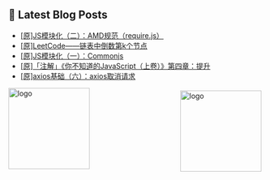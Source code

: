 ## 📕 Latest Blog Posts

<!-- BLOG-POST-LIST:START -->
- [[原]JS模块化（二）：AMD规范（require.js）](https://blog.csdn.net/sinat_41696687/article/details/114980477)
- [[原]LeetCode——链表中倒数第k个节点](https://blog.csdn.net/sinat_41696687/article/details/114961643)
- [[原]JS模块化（一）：Commonjs](https://blog.csdn.net/sinat_41696687/article/details/114945664)
- [[原]「注解」《你不知道的JavaScript（上卷）》第四章：提升](https://blog.csdn.net/sinat_41696687/article/details/114937190)
- [[原]axios基础（六）：axios取消请求](https://blog.csdn.net/sinat_41696687/article/details/114932297)
<!-- BLOG-POST-LIST:END -->
<img src="https://github-readme-stats.vercel.app/api?username=qq1120637483&show_icons=true" alt="logo" height="160" align="right" style="margin: 5px; margin-bottom: 20px;" />

<img src="https://github-profile-trophy.vercel.app/?username=qq1120637483&theme=flat&column=7" alt="logo" height="160" align="center" style="margin: auto; margin-bottom: 20px;" />


<!--
**qq1120637483/qq1120637483** is a ✨ _special_ ✨ repository because its `README.md` (this file) appears on your GitHub profile.

Here are some ideas to get you started:

- 🔭 I’m currently working on ...
- 🌱 I’m currently learning ...
- 👯 I’m looking to collaborate on ...
- 🤔 I’m looking for help with ...
- 💬 Ask me about ...
- 📫 How to reach me: ...
- 😄 Pronouns: ...
- ⚡ Fun fact: ...
-->
